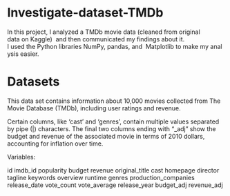# Investigate-dataset-TMDb
In this project, I analyzed a TMDb movie data (cleaned from original data on Kaggle)  and then communicated my findings about it. 
I used the Python libraries NumPy, pandas, and  Matplotlib to make my analysis easier.

# Datasets

This data set contains information about 10,000 movies collected from The Movie Database (TMDb), including user ratings and revenue.

Certain columns, like ‘cast’ and ‘genres’, contain multiple values separated by pipe (|) characters. The final two columns ending with “_adj” show the budget and revenue of the associated movie in terms of 2010 dollars, accounting for inflation over time.

Variables:

id
imdb_id
popularity
budget
revenue
original_title
cast
homepage
director
tagline
keywords
overview
runtime
genres
production_companies
release_date
vote_count
vote_average
release_year
budget_adj
revenue_adj
